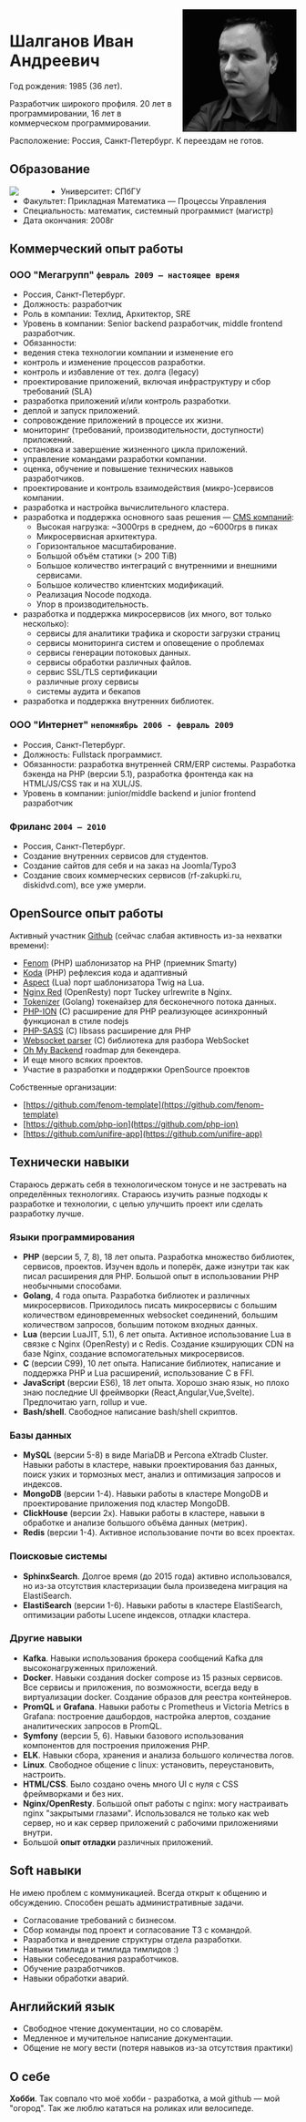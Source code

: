 <img align="right" src="https://raw.githubusercontent.com/bzick/ivan.shalganov.me/master/me.jpeg" width="200">
 
Шалганов Иван Андреевич
====
 
Год рождения: 1985 (36 лет).
 
Разработчик широкого профиля. 20 лет в программировании, 16 лет в коммерческом программировании.
 
Расположение: Россия, Санкт-Петербург. К переездам не готов.
 
## Образование
 
<img align="left" src="https://pr.spbu.ru/images/simvolika/logo/spbu_grey.png" width="90">
 
- Университет: СПбГУ
- Факультет: Прикладная Математика — Процессы Управления
- Специальность: математик, системный программист (магистр)
- Дата окончания: 2008г
 
## Коммерческий опыт работы
 
### ООО "Мегагрупп" `февраль 2009 — настоящее время`
 
- Россия, Санкт-Петербург.
- Должность: разработчик
- Роль в компании:  Техлид, Архитектор, SRE
- Уровень в компании: Senior backend разработчик, middle frontend разработчик.
- Обязанности:
 - ведения стека технологии компании и изменение его
 - контроль и изменение процессов разработки.
 - контроль и избавление от тех. долга (legacy)
 - проектирование приложений, включая инфраструктуру и сбор требований (SLA)
 - разработка приложений и/или контроль разработки.
 - деплой и запуск приложений.
 - сопровождение приложений в процессе их жизни.
 - мониторинг (требований, производительности, доступности) приложений.
 - остановка и завершение жизненного цикла приложений.
 - управление командами разработки компании.
 - оценка, обучение и повышение технических навыков разработчиков.
 - проектирование и контроль взаимодействия (микро-)сервисов компании.
 - разработка и настройка вычислительного кластера.
 - разработка и поддержка основного saas решения — [CMS компаний](https://megagroup.ru/cms):
   - Высокая нагрузка: ~3000rps в среднем, до ~6000rps в пиках
   - Микросервисная архитектура.
   - Горизонтальное масштабирование.
   - Большой объём статики (> 200 TiB)
   - Большое количество интеграций с внутренними и внешними сервисами.
   - Большое количество клиентских модификаций.
   - Реализация Nocode подхода.
   - Упор в производительность.
 - разработка и поддержка микросервисов (их много, вот только несколько):
   - сервисы для аналитики трафика и скорости загрузки страниц
   - сервисы мониторинга систем и оповещение о проблемах
   - сервисы генерации потоковых данных.
   - сервисы обработки различных файлов.
   - сервис SSL/TLS сертификации
   - различные proxy сервисы
   - системы аудита и бекапов
 - разработка и поддержка внутренних библиотек.
 
### ООО "Интернет" `непомнябрь 2006 - февраль 2009`
 
- Россия, Санкт-Петербург.
- Должность: Fullstack программист.
- Обязанности: разработка внутренней CRM/ERP системы. Разработка бэкенда на PHP (версии 5.1), разработка фронтенда как на HTML/JS/CSS так и на XUL/JS.
- Уровень в компании: junior/middle backend и junior frontend разработчик
 
### Фриланс `2004 — 2010`
 
- Россия, Санкт-Петербург.
- Создание внутренних сервисов для студентов.
- Создание сайтов для себя и на заказ на Joomla/Typo3
- Создание своих коммерческих сервисов (rf-zakupki.ru, diskidvd.com), все уже умерли.
 
## OpenSource опыт работы
 
Активный участник [Github](https://github.com/bzick) (сейчас слабая активность из-за нехватки времени):
 
- [Fenom](https://github.com/fenom-template/fenom) (PHP) шаблонизатор на PHP (приемник Smarty)
- [Koda](https://github.com/bzick/koda) (PHP) рефлексия кода и адаптивный
- [Aspect](https://unifire-app.github.io/aspect/) (Lua) порт шаблонизатора Twig на Lua.
- [Nginx Red](https://github.com/bzick/nginx-red) (OpenResty) порт Tuckey urlrewrite в Nginx.
- [Tokenizer](https://github.com/bzick/tokenizer) (Golang) токенайзер для бесконечного потока данных.
- [PHP-ION](https://github.com/php-ion/php-ion) (C) расширение для PHP реализующее асинхронный функционал в стиле nodejs
- [PHP-SASS](https://github.com/bzick/php-sass) (C) libsass расширение для PHP
- [Websocket parser](https://github.com/php-ion/websocket-parser) (C) библиотека для разбора WebSocket
- [Oh My Backend](https://github.com/bzick/oh-my-backend) roadmap для бекендера.
- И еще много всяких проектов.
- Участие в разработки и поддержки OpenSource проектов
 
Собственные организации:
- [https://github.com/fenom-template](https://github.com/fenom-template)
- [https://github.com/php-ion](https://github.com/php-ion)
- [https://github.com/unifire-app](https://github.com/unifire-app)
 
## Технически навыки
 
Стараюсь держать себя в технологическом тонусе и не застревать на определённых технологиях. Стараюсь изучить разные подходы к разработке и технологии, с целью улучшить проект или сделать разработку лучше.
 
### Языки программирования
 
- **PHP** (версии 5, 7, 8), 18 лет опыта.
 Разработка множество библиотек, сервисов, проектов. Изучен вдоль и поперёк, даже изнутри так как писал расширения для PHP. Большой опыт в использовании PHP необычными способами.
- **Golang**, 4 года опыта.
 Разработка библиотек и различных микросервисов.
 Приходилось писать микросервисы с большим количеством единовременных websocket соединений, большим количеством запросов, большим потоком входных данных.
- **Lua** (версии LuaJIT, 5.1), 6 лет опыта.
 Активное использование Lua в связке с Nginx (OpenResty) и c Redis. Создание кэширующих CDN на базе Nginx, создание вспомогательных микросервисов.
- **C** (версии C99), 10 лет опыта.
 Написание библиотек, написание и поддержка PHP и Lua расширений, использование C в FFI.
- **JavaScript** (версии ES6), 18 лет опыта. Хорошо знаю язык, но плохо знаю последние UI фреймворки (React,Angular,Vue,Svelte). Предпочитаю yarn, rollup и vue.
- **Bash/shell**. Свободное написание bash/shell скриптов.
 ### Базы данных
 
- **MySQL** (версии 5-8) в виде MariaDB и Percona eXtradb Cluster. Навыки работы в кластере, навыки проектирования баз данных, поиск узких и тормозных мест, анализ и оптимизация запросов и индексов.
- **MongoDB** (версии 1-4). Навыки работы в кластере MongoDB и проектирование приложения под кластер MongoDB.
- **ClickHouse** (версии 2x). Навыки работы в кластере, навыки в обработке и анализе большого объёма данных (метрик).
- **Redis** (версии 1-4). Активное использование почти во всех проектах.
 
### Поисковые системы
 
- **SphinxSearch**. Долгое время (до 2015 года) активно использовался, но из-за отсутствия кластеризации была произведена миграция на ElastiSearch.
- **ElastiSearch** (версии 1-6). Навыки работы в кластере ElastiSearch, оптимизации работы Lucene индексов, отладки кластера.
 
### Другие навыки
 
- **Kafka**. Навыки использования брокера сообщений Kafka для высоконагруженных приложений.
- **Docker**. Навыки создания docker compose из 15 разных сервисов. Все сервисы и приложения, по возможности, всегда веду в виртуализации docker. Создание образов для реестра контейнеров.
- **PromQL** и **Grafana**. Навыки работы с Prometheus и Victoria Metrics в Grafana: построение дашбордов, настройка алертов, создание аналитических запросов в PromQL.
- **Symfony** (версии 5, 6). Навыки базового использования компонентов для построения приложения PHP.
- **ELK**. Навыки сбора, хранения и анализа большого количества логов.
- **Linux**. Свободное общение с linux: установить, переустановить, настроить.
- **HTML/CSS**. Было создано очень много UI с нуля с CSS фреймворками и без них.
- **Nginx/OpenResty**. Большой опыт работы с nginx: могу настраивать nginx "закрытыми глазами". Использовался не только как web сервер, но и как сервер приложений с рабочими приложениями внутри.
- Большой **опыт отладки** различных приложений.
 
## Soft навыки
 
Не имею проблем с коммуникацией. Всегда открыт к общению и обсуждению. Способен решать административные задачи.
 
- Согласование требований с бизнесом.
- Сбор команды под проект и согласование ТЗ с командой.
- Разработка и внедрение структуры отдела разработки.
- Навыки тимлида и тимлида тимлидов :)
- Навыки собеседования разработчиков.
- Обучение разработчиков.
- Навыки обработки аварий.
 
## Английский язык
 
- Свободное чтение документации, но со словарём.
- Медленное и мучительное написание документации.
- Общение не могу вести (потеря навыков из-за отсутствия практики)
 
## О себе
 
**Хобби**. Так совпало что моё хобби - разработка, а мой github — мой "огород". Так же люблю кататься на роликах или велосипеде.

